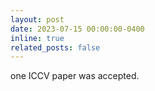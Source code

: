 ```yaml
---
layout: post
date: 2023-07-15 00:00:00-0400
inline: true
related_posts: false
---
```


one ICCV paper was accepted.

